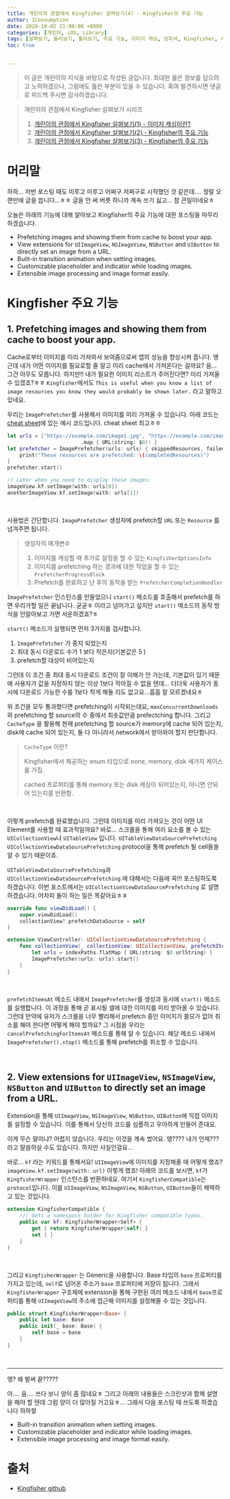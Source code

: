 ```yaml
---
title: 개린이의 관점에서 Kingfisher 살펴보기(4) - Kingfisher의 주요 기능
author: 1Consumption
date: 2020-10-02 21:00:00 +0800
categories: [개린이, iOS, Library]
tags: [살펴보기, 둘러보기, 톺아보기, 주요 기능, 이미지 캐싱, 킹피셔, Kingfisher, 사용법]
toc: true


---
```


> 이 글은 개린이의 지식을 바탕으로 작성된 글입니다. 최대한 옳은 정보를 담으려고 노력하겠으나, 그럼에도 틀린 부분이 있을 수 있습니다. 혹여 발견하시면 댓글로 피드백 주시면 감사하겠습니다.

> 개린이의 관점에서 Kingfisher 살펴보기 시리즈
>
> 1. [개린이의 관점에서 Kingfisher 살펴보기(1) - 이미지 캐싱이란?](https://1consumption.github.io/posts/about-kingfisher(1))
> 2. [개린이의 관점에서 Kingfisher 살펴보기(2) - Kingfisher의 주요 기능](https://1consumption.github.io/posts/about-kingfisher(2))
> 3. [개린이의 관점에서 Kingfisher 살펴보기(3) - Kingfisher의 주요 기능](https://1consumption.github.io/posts/about-kingfisher(3)/)

# 머리말

하하... 저번 포스팅 때도 미루고 미루고 어쩌구 저쩌구로 시작했던 것 같은데.... 정말 오랜만에 글을 씁니다...ㅎㅎ 글을 안 써 버릇 하니까 계속 쓰기 싫고... 참 큰일이네요ㅎ

오늘은 아래의 기능에 대해 알아보고 Kingfisher의 주요 기능에 대한 포스팅을 마무리 하겠습니다.

* Prefetching images and showing them from cache to boost your app.
* View extensions for `UIImageView`, `NSImageView`, `NSButton` and `UIButton` to directly set an image from a URL.
* Built-in transition animation when setting images.
* Customizable placeholder and indicator while loading images.
* Extensible image processing and image format easily.

# Kingfisher 주요 기능

## 1. Prefetching images and showing them from cache to boost your app.

Cache로부터 이미지를 미리 가져와서 보여줌으로써 앱의 성능을 향상시켜 줍니다. 엥 근데 내가 어떤 이미지를 필요로할 줄 알고 미리 cache에서 가져온다는 걸까요? 음... 그건 아무도 모릅니다. 하지만!! 내가 필요한 이미지 리스트가 주어진다면? 미리 가져올 수 있겠죠?ㅎㅎ `Kingfisher`에서도 `This is useful when you know a list of image resources you know they would probably be shown later.` 라고 말하고 있네요. 

우리는 `ImagePrefetcher`를 사용해서 이미지를 미리 가져올 수 있습니다. 아래 코드는 [cheat sheet](https://github.com/onevcat/Kingfisher/wiki/Cheat-Sheet)에 있는 예시 코드입니다. cheat sheet 최고ㅎㅎ

```swift
let urls = ["https://example.com/image1.jpg", "https://example.com/image2.jpg"]
						.map { URL(string: $0)! }
let prefetcher = ImagePrefetcher(urls: urls) { skippedResources, failedResources, completedResources in
    print("These resources are prefetched: \(completedResources)")
}
prefetcher.start()

// Later when you need to display these images:
imageView.kf.setImage(with: urls[0])
anotherImageView.kf.setImage(with: urls[1])
```

<br>

사용법은 간단합니다. `ImagePrefetcher` 생성자에 prefetch할 `URL` 또는 `Resource` 를 넘겨주면 됩니다. 

> 생성자의 매개변수
>
> 1. 이미지를 캐싱할 때 추가로 설정을 할 수 있는 `KingfisherOptionsInfo`
> 2. 이미지를 prefetching 하는 경과에 대한 작업을 할 수 있는 `PrefetcherProgressBlock`
> 3. Prefetch를 완료하고 난 후의 동작을 받는 `PrefetcherCompletionHandler` 



`ImagePrefetcher` 인스턴스를 만들었으니 `start()` 메소드를 호출해서 prefetch를 하면 우리가할 일은 끝납니다. 굳굳ㅎ 이라고 넘어가고 싶지만 `start()` 메소드의 동작 방식을 안알아보고 가면 서운하겠죠?ㅎ

 `start()` 메소드가 실행되면 먼저 3가지를 검사합니다.

1.  `ImagePrefetcher` 가 중지 되었는지
2. 최대 동시 다운로드 수가 1 보다 작은지(기본값은 5 )
3. prefetch할 대상이 비어있는지

그런데 이 조건 중 최대 동시 다운로드 조건이 잘 이해가 안 가는데, 기본값이 있기 때문에 사용자가 값을 지정하지 않는 이상 1보다 작아질 수 없을 텐데... 더더욱 사용자가 동시에 다운로드 가능한 수를 1보다 작게 해둘 리도 없고요...흠흠 잘 모르겠네요ㅎ

위 조건을 모두 통과했다면 prefetching이 시작되는데요,  `maxConcurrentDownloads` 와 prefetching 할 source의 수 중에서 최솟값만큼 prefectching 합니다. 그리고 `CacheType` 을 활용해 현재 prefetching 할 source가 memory에 cache 되어 있는지, disk에 cache 되어 있는지, 둘 다 아니라서 network에서 받아와야 할지 판단합니다. 

> `CacheType`  이란?
>
> Kingfisher에서 제공하는 enum 타입으로 none, memory, disk 세가지 케이스를 가짐.
>
> cached 프로퍼티를 통해 memory 또는 disk 캐싱이 되어있는지, 아니면 안되어 있는지를 반환함.

<br>

이렇게 prefetch를 완료했습니다. 그런데 이미지를 미리 가져오는 것이 어떤 UI Element를 사용할 때 효과적일까요? 바로... 스크롤을 통해 여러 요소를 볼 수 있는 `UICollectionView`나 `UITableView` 입니다.  `UITableViewDataSourcePrefetching` `UICollectionViewDataSourcePrefetching` protocol을 통해 prefetch 될 cell들을 알 수 있기 때문이죠.

`UITableViewDataSourcePrefetching`과 `UICollectionViewDataSourcePrefetching` 에 대해서는 다음에 꼭!!! 포스팅하도록 하겠습니다. 이번 포스트에서는  `UICollectionViewDataSourcePrefetching` 로 설명하겠습니다. 어차피 둘이 하는 일은 똑같아요ㅎㅎ

```swift
override func viewDidLoad() {
    super.viewDidLoad()
    collectionView?.prefetchDataSource = self
}

extension ViewController: UICollectionViewDataSourcePrefetching {
    func collectionView(_ collectionView: UICollectionView, prefetchItemsAt indexPaths: [IndexPath]) {
        let urls = indexPaths.flatMap { URL(string: $0.urlString) }
        ImagePrefetcher(urls: urls).start()
    }
}
```

<br>

`prefetchItemsAt`  메소드 내에서 `ImagePrefetcher`를 생성과 동시에 `start()` 메소드를 실행합니다. 이 과정을 통해 곧 표시될 셀에 대한 이미지를 미리 받아올 수 있습니다. 그런데 만약에 유저가 스크롤을 너무 빨리해서 prefetch 중인 이미지가 쓸모가 없어 취소를 해야 한다면 어떻게 해야 할까요? 그 시점을 우리는 `cancelPrefetchingForItemsAt` 메소드를 통해 알 수 있습니다. 해당 메소드 내에서 `ImagePrefetcher().stop()` 메소드를 통해 prefetch를 취소할 수 있습니다. 

<br>

## 2. View extensions for `UIImageView`, `NSImageView`, `NSButton` and `UIButton` to directly set an image from a URL.

Extension을 통해 `UIImageView`, `NSImageView`, `NSButton`,  `UIButton`에 직접 이미지를 설정할 수 있습니다. 이를 통해서 당신의 코드를 심플하고 우아하게 만들어 준대요. 

이게 무슨 말이냐? 어렵지 않습니다. 우리는 이것을 계속 썼어요. 엥???? 내가 언제??? 라고 말씀하실 수도 있습니다. 하지만 사실인걸요... 

바로... `kf` 라는 키워드를 통해서요! `UIImageView`에 이미지를 지정해줄 때 어떻게 했죠? `imageView.kf.setImage(with: url)` 이렇게 했죠! 아래의 코드를 보시면, `kf`가 `KingfisherWrapper` 인스턴스를 반환하네요. 여기서 `KingfisherCompatible`는 `protocol`입니다. 이를 `UIImageView`, `NSImageView`, `NSButton`,  `UIButton`들이 채택하고 있는 것입니다. 

``` swift
extension KingfisherCompatible {
    /// Gets a namespace holder for Kingfisher compatible types.
    public var kf: KingfisherWrapper<Self> {
        get { return KingfisherWrapper(self) }
        set { }
    }
}
```

<br>

그리고 `KingfisherWrapper` 는 Generic을 사용합니다. Base 타입의 `base` 프로퍼티를 가지고 있는데, `self`로 넘어온 주소가 `base` 프로퍼티에 저장이 됩니다. 그래서 `KingfisherWrapper` 구조체에 extension을 통해 구현된 여러 메소드 내에서 `base`프로퍼티를 통해 `UIImageView`의 주소에 접근해 이미지를 설정해줄 수 있는 것입니다.

```swift
public struct KingfisherWrapper<Base> {
    public let base: Base
    public init(_ base: Base) {
        self.base = base
    }
}
```

<br>

-----------------------------------------------------------------

엥? 왜 벌써 끝?????

아.... 음.... 쓰다 보니 양이 좀 많네요ㅎ 그리고 아래의 내용들은 스크린샷과 함께 설명을 해야 할 텐데 그럼 양이 더 많아질 거고요ㅎ... 그래서 다음 포스팅 때 쓰도록 하겠습니다 하하핳

* Built-in transition animation when setting images.
* Customizable placeholder and indicator while loading images.
* Extensible image processing and image format easily.

# 출처

* [Kingfisher github](https://github.com/onevcat/Kingfisher)